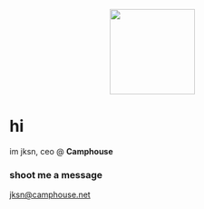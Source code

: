 <p align="center"><img src="https://avatars.githubusercontent.com/heyjksn" height="150" width="150" border-radius="25px"></p>

# hi
im jksn, ceo @ **Camphouse**
### shoot me a message
[jksn@camphouse.net](mailto:jksn@camphouse.net)
